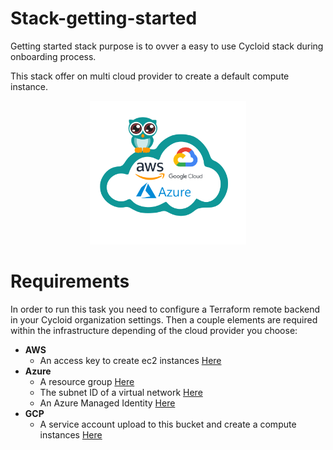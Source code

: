 # Stack-getting-started

Getting started stack purpose is to ovver a easy to use Cycloid stack during onboarding process.

This stack offer on multi cloud provider to create a default compute instance.

<p align="center">
<img src="icon.png" width="250px">
</p>

# Requirements

In order to run this task you need to configure a Terraform remote backend in your Cycloid organization settings.
Then a couple elements are required within the infrastructure depending of the cloud provider you choose:

  * **AWS**
    * An access key to create ec2 instances [Here](https://docs.aws.amazon.com/IAM/latest/UserGuide/id_credentials_access-keys.html) 
  * **Azure**
    * A resource group [Here](https://docs.microsoft.com/en-us/azure/azure-resource-manager/management/manage-resource-groups-portal)
    * The subnet ID of a virtual network [Here](https://docs.microsoft.com/en-us/azure/virtual-network/quick-create-portal)
    * An Azure Managed Identity [Here](https://registry.terraform.io/providers/hashicorp/azurerm/latest/docs/guides/managed_service_identity)
  * **GCP** 
    * A service account upload to this bucket and create a compute instances [Here](https://cloud.google.com/iam/docs/creating-managing-service-accounts)

